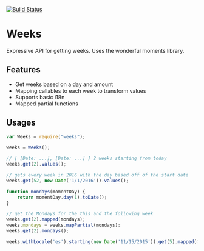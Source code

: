 [![Build Status](https://travis-ci.org/2upmedia/weeks.svg)](https://travis-ci.org/2upmedia/weeks)

# Weeks

Expressive API for getting weeks. Uses the wonderful moments library.

## Features
- Get weeks based on a day and amount
- Mapping callables to each week to transform values
- Supports basic i18n
- Mapped partial functions

## Usages

```javascript
var Weeks = require("weeks");

weeks = Weeks();

// [ [Date: ...], [Date: ...] ] 2 weeks starting from today
weeks.get(2).values(); 

// gets every week in 2016 with the day based off of the start date
weeks.get(52, new Date('1/1/2016')).values(); 

function mondays(momentDay) {
    return momentDay.day(1).toDate();
}

// get the Mondays for the this and the following week
weeks.get(2).mapped(mondays);
weeks.mondays = weeks.mapPartial(mondays);
weeks.get(2).mondays();

weeks.withLocale('es').starting(new Date('11/15/2015')).get(5).mapped(mondays);
```